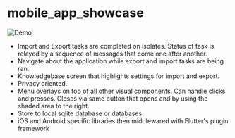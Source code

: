 # mobile_app_showcase
![Demo](https://github.com/sunsetZaaZa/mobile_app_showcase/blob/main/cross_platform_ios_android_sdk.gif)

* Import and Export tasks are completed on isolates. Status of task is relayed by a sequence of messages that come one after another. 
* Navigate about the application while export and import tasks are being ran. 
* Knowledgebase screen that highlights settings for import and export.
* Privacy oriented. 
* Menu overlays on top of all other visual components. Can handle clicks and presses. Closes via same button that opens and by using the shaded area to the right.
* Store to local sqlite database or databases
* iOS and Android specific libraries then middlewared with Flutter's plugin framework
